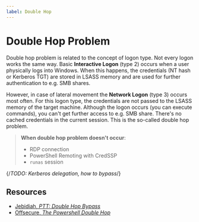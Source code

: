 ```yaml
---
label: Double Hop
---
```


# Double Hop Problem

Double hop problem is related to the concept of logon type. Not every logon works the same way. Basic **Interactive Logon** (type 2) occurs when a user physically logs into Windows. When this happens, the credentials (NT hash or Kerberos TGT) are stored in LSASS memory and are used for further authentication to e.g. SMB shares.

However, in case of lateral movement the **Network Logon** (type 3) occurs most often. For this logon type, the credentials are not passed to the LSASS memory of the target machine. Although the logon occurs (you can execute commands), you can't get further access to e.g. SMB share. There's no cached credentials in the current session. This is the so-called double hop problem.

> **When double hop problem doesn't occur**:
>
> * RDP connection
> * PowerShell Remoting with CredSSP
> * `runas` session

{/*TODO: Kerberos delegation, how to bypass*/}

## Resources

* [Jebidiah, *PTT: Double Hop Bypass*](https://seymour.hackstreetboys.ph/projects/red-team/ptt-double-hop-bypass)
* [Offsecure, *The Powershell Double Hop*](https://offsecure.io/2022/05/22/powershell-double-hop/)

